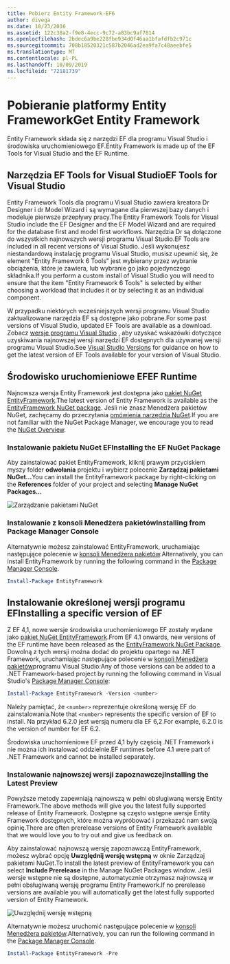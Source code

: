 ```yaml
---
title: Pobierz Entity Framework-EF6
author: divega
ms.date: 10/23/2016
ms.assetid: 122c38a2-f9e8-4ecc-9c72-a83bc9af7814
ms.openlocfilehash: 2bdec6a9be228fbe934d0f46aa1bfafdfb2c971c
ms.sourcegitcommit: 708b18520321c587b2046ad2ea9fa7c48aeebfe5
ms.translationtype: MT
ms.contentlocale: pl-PL
ms.lasthandoff: 10/09/2019
ms.locfileid: "72181739"
---
```

# <a name="get-entity-framework"></a><span data-ttu-id="efd15-102">Pobieranie platformy Entity Framework</span><span class="sxs-lookup"><span data-stu-id="efd15-102">Get Entity Framework</span></span>
<span data-ttu-id="efd15-103">Entity Framework składa się z narzędzi EF dla programu Visual Studio i środowiska uruchomieniowego EF.</span><span class="sxs-lookup"><span data-stu-id="efd15-103">Entity Framework is made up of the EF Tools for Visual Studio and the EF Runtime.</span></span>

## <a name="ef-tools-for-visual-studio"></a><span data-ttu-id="efd15-104">Narzędzia EF Tools for Visual Studio</span><span class="sxs-lookup"><span data-stu-id="efd15-104">EF Tools for Visual Studio</span></span>

<span data-ttu-id="efd15-105">Entity Framework Tools dla programu Visual Studio zawiera kreatora Dr Designer i dr Model Wizard i są wymagane dla pierwszej bazy danych i modeluje pierwsze przepływy pracy.</span><span class="sxs-lookup"><span data-stu-id="efd15-105">The Entity Framework Tools for Visual Studio include the EF Designer and the EF Model Wizard and are required for the database first and model first workflows.</span></span> <span data-ttu-id="efd15-106">Narzędzia Dr są dołączone do wszystkich najnowszych wersji programu Visual Studio.</span><span class="sxs-lookup"><span data-stu-id="efd15-106">EF Tools are included in all recent versions of Visual Studio.</span></span> <span data-ttu-id="efd15-107">Jeśli wykonujesz niestandardową instalację programu Visual Studio, musisz upewnić się, że element "Entity Framework 6 Tools" jest wybierany przez wybranie obciążenia, które je zawiera, lub wybranie go jako pojedynczego składnika.</span><span class="sxs-lookup"><span data-stu-id="efd15-107">If you perform a custom install of Visual Studio you will need to ensure that the item "Entity Framework 6 Tools" is selected by either choosing a workload that includes it or by selecting it as an individual component.</span></span>

<span data-ttu-id="efd15-108">W przypadku niektórych wcześniejszych wersji programu Visual Studio zaktualizowane narzędzia EF są dostępne jako pobrane.</span><span class="sxs-lookup"><span data-stu-id="efd15-108">For some past versions of Visual Studio, updated EF Tools are available as a download.</span></span> <span data-ttu-id="efd15-109">Zobacz [wersje programu Visual Studio](~/ef6/what-is-new/visual-studio.md) , aby uzyskać wskazówki dotyczące uzyskiwania najnowszej wersji narzędzi EF dostępnych dla używanej wersji programu Visual Studio.</span><span class="sxs-lookup"><span data-stu-id="efd15-109">See [Visual Studio Versions](~/ef6/what-is-new/visual-studio.md) for guidance on how to get the latest version of EF Tools available for your version of Visual Studio.</span></span>

## <a name="ef-runtime"></a><span data-ttu-id="efd15-110">Środowisko uruchomieniowe EF</span><span class="sxs-lookup"><span data-stu-id="efd15-110">EF Runtime</span></span>

<span data-ttu-id="efd15-111">Najnowsza wersja Entity Framework jest dostępna jako [pakiet NuGet EntityFramework](https://nuget.org/packages/EntityFramework/).</span><span class="sxs-lookup"><span data-stu-id="efd15-111">The latest version of Entity Framework is available as the [EntityFramework NuGet package](https://nuget.org/packages/EntityFramework/).</span></span> <span data-ttu-id="efd15-112">Jeśli nie znasz Menedżera pakietów NuGet, zachęcamy do przeczytania [omówienia narzędzia NuGet](https://docs.microsoft.com/nuget/consume-packages/overview-and-workflow).</span><span class="sxs-lookup"><span data-stu-id="efd15-112">If you are not familiar with the NuGet Package Manager, we encourage you to read the [NuGet Overview](https://docs.microsoft.com/nuget/consume-packages/overview-and-workflow).</span></span>

### <a name="installing-the-ef-nuget-package"></a><span data-ttu-id="efd15-113">Instalowanie pakietu NuGet EF</span><span class="sxs-lookup"><span data-stu-id="efd15-113">Installing the EF NuGet Package</span></span>

<span data-ttu-id="efd15-114">Aby zainstalować pakiet EntityFramework, kliknij prawym przyciskiem myszy folder **odwołania** projektu i wybierz polecenie **Zarządzaj pakietami NuGet...**</span><span class="sxs-lookup"><span data-stu-id="efd15-114">You can install the EntityFramework package by right-clicking on the **References** folder of your project and selecting **Manage NuGet Packages…**</span></span>

![Zarządzanie pakietami NuGet](~/ef6/media/managenugetpackages.png)

### <a name="installing-from-package-manager-console"></a><span data-ttu-id="efd15-116">Instalowanie z konsoli Menedżera pakietów</span><span class="sxs-lookup"><span data-stu-id="efd15-116">Installing from Package Manager Console</span></span>

<span data-ttu-id="efd15-117">Alternatywnie możesz zainstalować EntityFramework, uruchamiając następujące polecenie w [konsoli Menedżera pakietów](https://docs.nuget.org/docs/start-here/using-the-package-manager-console).</span><span class="sxs-lookup"><span data-stu-id="efd15-117">Alternatively, you can install EntityFramework by running the following command in the [Package Manager Console](https://docs.nuget.org/docs/start-here/using-the-package-manager-console).</span></span>

``` powershell
Install-Package EntityFramework
```

## <a name="installing-a-specific-version-of-ef"></a><span data-ttu-id="efd15-118">Instalowanie określonej wersji programu EF</span><span class="sxs-lookup"><span data-stu-id="efd15-118">Installing a specific version of EF</span></span>

<span data-ttu-id="efd15-119">Z EF 4,1, nowe wersje środowiska uruchomieniowego EF zostały wydane jako [pakiet NuGet EntityFramework](https://www.nuget.org/packages/EntityFramework/).</span><span class="sxs-lookup"><span data-stu-id="efd15-119">From EF 4.1 onwards, new versions of the EF runtime have been released as the [EntityFramework NuGet Package](https://www.nuget.org/packages/EntityFramework/).</span></span> <span data-ttu-id="efd15-120">Dowolną z tych wersji można dodać do projektu opartego na .NET Framework, uruchamiając następujące polecenie w [konsoli Menedżera pakietów](https://docs.nuget.org/docs/start-here/using-the-package-manager-console)programu Visual Studio:</span><span class="sxs-lookup"><span data-stu-id="efd15-120">Any of those versions can be added to a .NET Framework-based project by running the following command in Visual Studio's [Package Manager Console](https://docs.nuget.org/docs/start-here/using-the-package-manager-console):</span></span>

``` powershell
Install-Package EntityFramework -Version <number>
```

<span data-ttu-id="efd15-121">Należy pamiętać, że `<number>` reprezentuje określoną wersję EF do zainstalowania.</span><span class="sxs-lookup"><span data-stu-id="efd15-121">Note that `<number>` represents the specific version of EF to install.</span></span> <span data-ttu-id="efd15-122">Na przykład 6.2.0 jest wersją numeru dla EF 6,2.</span><span class="sxs-lookup"><span data-stu-id="efd15-122">For example, 6.2.0 is the version of number for EF 6.2.</span></span>   

<span data-ttu-id="efd15-123">Środowiska uruchomieniowe EF przed 4,1 były częścią .NET Framework i nie można ich instalować oddzielnie.</span><span class="sxs-lookup"><span data-stu-id="efd15-123">EF runtimes before 4.1 were part of .NET Framework and cannot be installed separately.</span></span>

### <a name="installing-the-latest-preview"></a><span data-ttu-id="efd15-124">Instalowanie najnowszej wersji zapoznawczej</span><span class="sxs-lookup"><span data-stu-id="efd15-124">Installing the Latest Preview</span></span>

<span data-ttu-id="efd15-125">Powyższe metody zapewniają najnowszą w pełni obsługiwaną wersję Entity Framework.</span><span class="sxs-lookup"><span data-stu-id="efd15-125">The above methods will give you the latest fully supported release of Entity Framework.</span></span> <span data-ttu-id="efd15-126">Dostępne są często wstępne wersje Entity Framework dostępnych, które można wypróbować i przekazać nam swoją opinię.</span><span class="sxs-lookup"><span data-stu-id="efd15-126">There are often prerelease versions of Entity Framework available that we would love you to try out and give us feedback on.</span></span>

<span data-ttu-id="efd15-127">Aby zainstalować najnowszą wersję zapoznawczą EntityFramework, możesz wybrać opcję **Uwzględnij wersję wstępną** w oknie Zarządzaj pakietami NuGet.</span><span class="sxs-lookup"><span data-stu-id="efd15-127">To install the latest preview of EntityFramework you can select **Include Prerelease** in the Manage NuGet Packages window.</span></span> <span data-ttu-id="efd15-128">Jeśli wersje wstępne nie są dostępne, automatycznie otrzymasz najnowszą w pełni obsługiwaną wersję programu Entity Framework.</span><span class="sxs-lookup"><span data-stu-id="efd15-128">If no prerelease versions are available you will automatically get the latest fully supported version of Entity Framework.</span></span>

![Uwzględnij wersję wstępną](~/ef6/media/includeprerelease.png)

<span data-ttu-id="efd15-130">Alternatywnie możesz uruchomić następujące polecenie w [konsoli Menedżera pakietów](https://docs.nuget.org/docs/start-here/using-the-package-manager-console).</span><span class="sxs-lookup"><span data-stu-id="efd15-130">Alternatively, you can run the following command in the [Package Manager Console](https://docs.nuget.org/docs/start-here/using-the-package-manager-console).</span></span>

``` powershell
Install-Package EntityFramework -Pre
```
